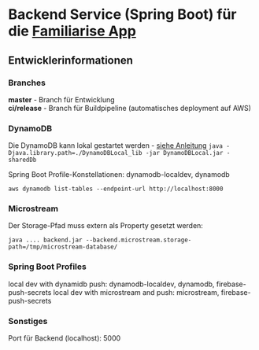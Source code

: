 # Backend Service (Spring Boot) für die [Familiarise App](https://devpost.com/software/virtuelle-stimmungsringe)


## Entwicklerinformationen
### Branches
**master** - Branch für Entwicklung  
**ci/release** - Branch für Buildpipeline (automatisches deployment auf AWS)

### DynamoDB
Die DynamoDB kann lokal gestartet werden - [siehe Anleitung](https://docs.aws.amazon.com/amazondynamodb/latest/developerguide/DynamoDBLocal.DownloadingAndRunning.html)
`java -Djava.library.path=./DynamoDBLocal_lib -jar DynamoDBLocal.jar -sharedDb`

Spring Boot Profile-Konstellationen: dynamodb-localdev, dynamodb

`aws dynamodb list-tables --endpoint-url http://localhost:8000`

### Microstream
Der Storage-Pfad muss extern als Property gesetzt werden:

`java .... backend.jar --backend.microstream.storage-path=/tmp/microstream-database/`

### Spring Boot Profiles
local dev with dynamidb push: dynamodb-localdev, dynamodb, firebase-push-secrets
local dev with microstream and push: microstream, firebase-push-secrets


### Sonstiges
Port für Backend (localhost): 5000

